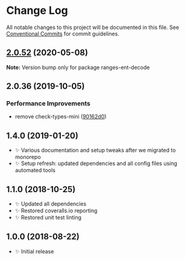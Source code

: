 # Change Log

All notable changes to this project will be documented in this file.
See [Conventional Commits](https://conventionalcommits.org) for commit guidelines.

## [2.0.52](https://gitlab.com/codsen/codsen/compare/ranges-ent-decode@2.0.51...ranges-ent-decode@2.0.52) (2020-05-08)

**Note:** Version bump only for package ranges-ent-decode





## 2.0.36 (2019-10-05)

### Performance Improvements

- remove check-types-mini ([90162d0](https://gitlab.com/codsen/codsen/commit/90162d0))

## 1.4.0 (2019-01-20)

- ✨ Various documentation and setup tweaks after we migrated to monorepo
- ✨ Setup refresh: updated dependencies and all config files using automated tools

## 1.1.0 (2018-10-25)

- ✨ Updated all dependencies
- ✨ Restored coveralls.io reporting
- ✨ Restored unit test linting

## 1.0.0 (2018-08-22)

- ✨ Initial release
